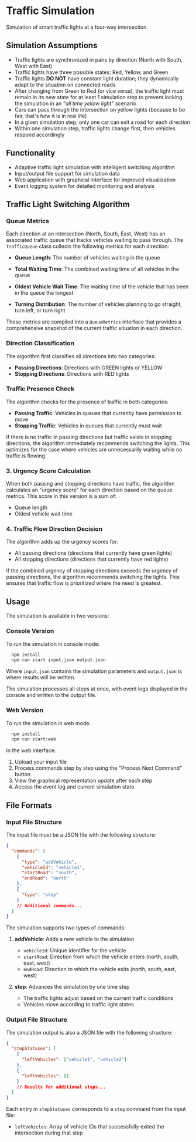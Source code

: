 # Traffic Simulation

Simulation of smart traffic lights at a four-way intersection.

## Simulation Assumptions

- Traffic lights are synchronized in pairs by direction (North with South, West with East)
- Traffic lights have three possible states: Red, Yellow, and Green
- Traffic lights **DO NOT** have constant light duration; they dynamically adapt to the situation on connected roads
- After changing from Green to Red (or vice versa), the traffic light must remain in its new state for at least 1 simulation step to prevent locking the simulation in an *"all time yellow light"* scenario
- Cars can pass through the intersection on yellow lights (because to be fair, that's how it is in real life)
- In a given simulation step, only one car can exit a road for each direction
- Within one simulation step, traffic lights change first, then vehicles respond accordingly

## Functionality

- Adaptive traffic light simulation with intelligent switching algorithm
- Input/output file support for simulation data
- Web application with graphical interface for improved visualization
- Event logging system for detailed monitoring and analysis

## Traffic Light Switching Algorithm
### Queue Metrics
Each direction at an intersection (North, South, East, West) has an associated traffic queue that tracks vehicles waiting to pass through. The `TrafficQueue` class collects the following metrics for each direction:

- **Queue Length**: The number of vehicles waiting in the queue
- **Total Waiting Time**: The combined waiting time of all vehicles in the queue
- **Oldest Vehicle Wait Time**: The waiting time of the vehicle that has been in the queue the longest

- **Turning Distribution**: The number of vehicles planning to go straight, turn left, or turn right

These metrics are compiled into a `QueueMetrics` interface that provides a comprehensive snapshot of the current traffic situation in each direction.

### Direction Classification

The algorithm first classifies all directions into two categories:

- **Passing Directions**: Directions with GREEN lights or YELLOW
- **Stopping Directions**: Directions with RED lights

### Traffic Presence Check

The algorithm checks for the presence of traffic in both categories:

- **Passing Traffic**: Vehicles in queues that currently have permission to move
- **Stopping Traffic**: Vehicles in queues that currently must wait

If there is no traffic in passing directions but traffic exists in stopping directions, the algorithm immediately recommends switching the lights. This optimizes for the case where vehicles are unnecessarily waiting while no traffic is flowing.

### 3. Urgency Score Calculation

When both passing and stopping directions have traffic, the algorithm calculates an "urgency score" for each direction based on the queue metrics. This score in this version is a sum of:
- Queue length
- Oldest vehicle wait time


### 4. Traffic Flow Direction Decision

The algorithm adds up the urgency scores for:
- All passing directions (directions that currently have green lights)
- All stopping directions (directions that currently have red lights)

If the combined urgency of stopping directions exceeds the urgency of passing directions, the algorithm recommends switching the lights. This ensures that traffic flow is prioritized where the need is greatest.

## Usage

The simulation is available in two versions:

### Console Version

To run the simulation in console mode:
```bash
  npm install
  npm run start input.json output.json
```
Where `input.json` contains the simulation parameters and `output.json` is where results will be written.

The simulation processes all steps at once, with event logs displayed in the console and written to the output file.

### Web Version

To run the simulation in web mode:
```bash
  npm install
  npm run start:web
```

In the web interface:
1. Upload your input file
2. Process commands step by step using the "Process Next Command" button
3. View the graphical representation update after each step
4. Access the event log and current simulation state

## File Formats

### Input File Structure

The input file must be a JSON file with the following structure:

```json
{
  "commands": [
    {
      "type": "addVehicle",
      "vehicleId": "vehicle1",
      "startRoad": "south",
      "endRoad": "north"
    },
    {
      "type": "step"
    }
    // Additional commands...
  ]
}
```

The simulation supports two types of commands:

1. **addVehicle**: Adds a new vehicle to the simulation
    - `vehicleId`: Unique identifier for the vehicle
    - `startRoad`: Direction from which the vehicle enters (north, south, east, west)
    - `endRoad`: Direction to which the vehicle exits (north, south, east, west)

2. **step**: Advances the simulation by one time step
    - The traffic lights adjust based on the current traffic conditions
    - Vehicles move according to traffic light states

### Output File Structure

The simulation output is also a JSON file with the following structure:

```json
{
  "stepStatuses": [
    {
      "leftVehicles": ["vehicle1", "vehicle2"]
    },
    {
      "leftVehicles": []
    }
    // Results for additional steps...
  ]
}
```

Each entry in `stepStatuses` corresponds to a `step` command from the input file:
- `leftVehicles`: Array of vehicle IDs that successfully exited the intersection during that step
